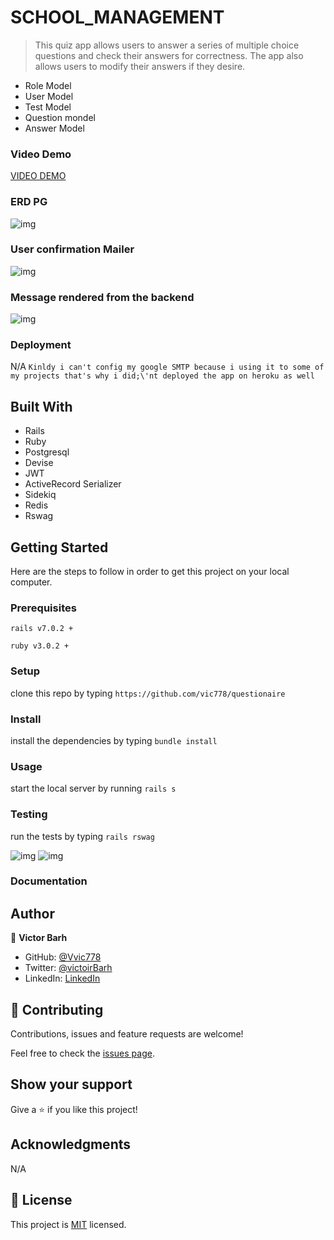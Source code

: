 # SCHOOL_MANAGEMENT 

> This quiz app allows users to answer a series of multiple choice questions and check their answers for correctness. The app also allows users to modify their answers if they desire.

  - Role Model
  - User Model
  - Test Model
  - Question mondel 
  - Answer Model
  
### Video Demo
[VIDEO DEMO](https://www.loom.com/share/6139af6a6a384ab49421e0111e4b7d89)
  
### ERD PG
![img](app/assets/images/screen1.png)

### User confirmation Mailer
![img](app/assets/images/screen3.png)

### Message rendered from the backend 
![img](app/assets/images/screenshot2.png)

### Deployment
 N/A `Kinldy i can't config my google SMTP because i using it to some of my projects that's why i did;\'nt deployed the app on heroku as well`
## Built With

- Rails
- Ruby 
- Postgresql
- Devise
- JWT
- ActiveRecord Serializer
- Sidekiq
- Redis
- Rswag

## Getting Started

Here are the steps to follow in order to get this project on your local computer.

### Prerequisites

`rails v7.0.2 +`

`ruby v3.0.2 +`

### Setup

clone this repo by typing `https://github.com/vic778/questionaire`

### Install

install the dependencies by typing `bundle install`

### Usage

start the local server by running `rails s`

### Testing

run the tests by typing `rails rswag`

![img](app/assets/images/rswag.png)
![img](app/assets/images/rspec.png)


### Documentation


## Author

👤 **Victor Barh**

- GitHub: [@Vvic778](https://github.com/vic778)
- Twitter: [@victoirBarh](https://twitter.com/)
- LinkedIn: [LinkedIn](https://linkedin.com/in/victoir-barh)

## 🤝 Contributing

Contributions, issues and feature requests are welcome!

Feel free to check the [issues page](issues/).

## Show your support

Give a ⭐️ if you like this project!

## Acknowledgments

 N/A

## 📝 License

This project is [MIT](lic.url) licensed.
